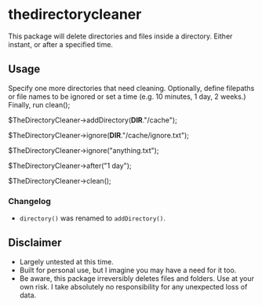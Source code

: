 # thedirectorycleaner

This package will delete directories and files inside a directory. Either instant, or after a specified time.

## Usage

Specify one more directories that need cleaning. Optionally, define filepaths or file names to be ignored or set a time (e.g. 10 minutes, 1 day, 2 weeks.) Finally, run clean();

$TheDirectoryCleaner->addDirectory(__DIR__."/cache");

$TheDirectoryCleaner->ignore(__DIR__."/cache/ignore.txt");

$TheDirectoryCleaner->ignore("anything.txt");

$TheDirectoryCleaner->after("1 day");

$TheDirectoryCleaner->clean();

### Changelog

- ``directory()`` was renamed to ``addDirectory()``.

## Disclaimer
- Largely untested at this time.
- Built for personal use, but I imagine you may have a need for it too. 
-  Be aware, this package irreversibly deletes files and folders. Use at your own risk. I take absolutely no responsibility for any unexpected loss of data.

